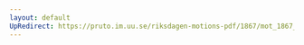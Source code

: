```yaml
---
layout: default
UpRedirect: https://pruto.im.uu.se/riksdagen-motions-pdf/1867/mot_1867__ak__92/mot_1867__ak__92-003.pdf
---
```

